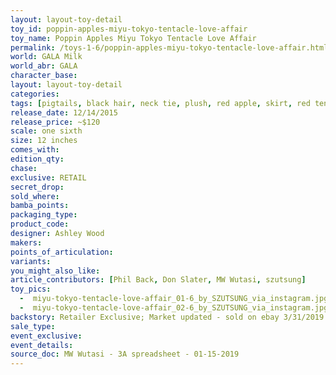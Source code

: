 ```yaml
---
layout: layout-toy-detail 
toy_id: poppin-apples-miyu-tokyo-tentacle-love-affair
toy_name: Poppin Apples Miyu Tokyo Tentacle Love Affair
permalink: /toys-1-6/poppin-apples-miyu-tokyo-tentacle-love-affair.html
world: GALA Milk
world_abr: GALA
character_base: 
layout: layout-toy-detail
categories: 
tags: [pigtails, black hair, neck tie, plush, red apple, skirt, red tentacle]
release_date: 12/14/2015
release_price: ~$120
scale: one sixth
size: 12 inches
comes_with: 
edition_qty: 
chase: 
exclusive: RETAIL
secret_drop: 
sold_where: 
bamba_points: 
packaging_type: 
product_code:
designer: Ashley Wood
makers: 
points_of_articulation: 
variants: 
you_might_also_like: 
article_contributors: [Phil Back, Don Slater, MW Wutasi, szutsung]
toy_pics: 
  -  miyu-tokyo-tentacle-love-affair_01-6_by_SZUTSUNG_via_instagram.jpg
  -  miyu-tokyo-tentacle-love-affair_02-6_by_SZUTSUNG_via_instagram.jpg
backstory: Retailer Exclusive; Market updated - sold on ebay 3/31/2019 @ $305!
sale_type: 
event_exclusive: 
event_details: 
source_doc: MW Wutasi - 3A spreadsheet - 01-15-2019
---
```

